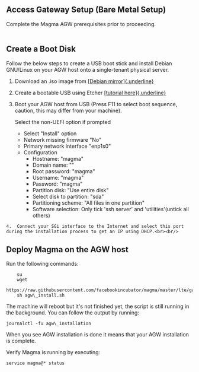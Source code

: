 ## Access Gateway Setup (Bare Metal Setup)


Complete the Magma AGW prerequisites prior to proceeding.<br><br/>

## Create a Boot Disk

Follow the below steps to create a USB boot stick and install Debian GNU/Linux on your AGW host onto a single-tenant physical server.

   1. Download an .iso image from [[Debian
        mirror]{.underline}](http://cdimage.debian.org/mirror/cdimage/archive/9.9.0/amd64/iso-cd/debian-9.9.0-amd64-netinst.iso)
        
   2. Create a bootable USB using Etcher [[tutorial
        here]{.underline}](https://tutorials.ubuntu.com/tutorial/tutorial-create-a-usb-stick-on-macos#0)

   3. Boot your AGW host from USB
      (Press F11 to select boot sequence, caution, this may differ from your machine).
      
      Select the non-UEFI option if prompted
      
      * Select "Install" option
      * Network missing firmware "No"
      * Primary network interface "enp1s0"
      * Configuration
         - Hostname: "magma"
         - Domain name: ""
         - Root password: "magma"
         - Username: "magma"
         - Password: "magma"
         - Partition disk: "Use entire disk"
         - Select disk to partition: "sda"
         - Partitioning scheme: "All files in one partition"
         - Software selection: Only tick 'ssh server' and 'utilities'(untick all others)
    

    4.  Connect your SGi interface to the Internet and select this port during the installation process to get an IP using DHCP.<br><br/>

## Deploy Magma on the AGW host

Run the following commands:

```
    su
    wget
    https://raw.githubusercontent.com/facebookincubator/magma/master/lte/gateway/deploy/agw_install.sh
    sh agw\_install.sh
```

The machine will reboot but it\'s not finished yet, the script is still running in the background. You can follow the output by running:

```
journalctl -fu agw\_installation
```

When you see AGW installation is done it means that your AGW installation is complete.

Verify Magma is running by executing:

```
service magma@* status
```

